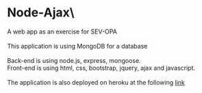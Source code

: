 # Node-Ajax\
A web app as an exercise for SEV-OPA\
\
This application is using MongoDB for a database\
\
Back-end is using node.js, express, mongoose.\
Front-end is using html, css, bootstrap, jquery, ajax and javascript.\
\
The application is also deployed on heroku at the following [link](https://node-ajax-exercise-sev-opa.herokuapp.com/)
